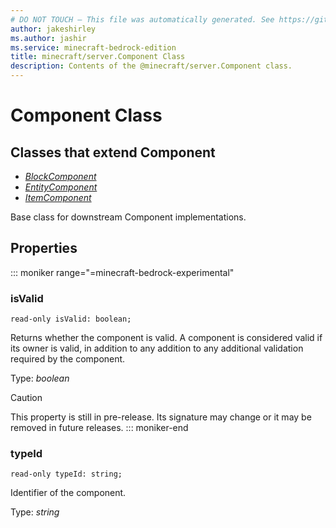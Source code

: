 ```yaml
---
# DO NOT TOUCH — This file was automatically generated. See https://github.com/mojang/minecraftapidocsgenerator to modify descriptions, examples, etc.
author: jakeshirley
ms.author: jashir
ms.service: minecraft-bedrock-edition
title: minecraft/server.Component Class
description: Contents of the @minecraft/server.Component class.
---
```

# Component Class

## Classes that extend Component
- [*BlockComponent*](BlockComponent.md)
- [*EntityComponent*](EntityComponent.md)
- [*ItemComponent*](ItemComponent.md)

Base class for downstream Component implementations.

## Properties

::: moniker range="=minecraft-bedrock-experimental"
### **isValid**
`read-only isValid: boolean;`

Returns whether the component is valid. A component is considered valid if its owner is valid, in addition to any addition to any additional validation required by the component.

Type: *boolean*

> [!CAUTION]
> This property is still in pre-release.  Its signature may change or it may be removed in future releases.
::: moniker-end

### **typeId**
`read-only typeId: string;`

Identifier of the component.

Type: *string*
